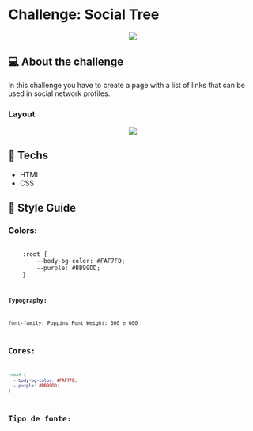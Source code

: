 # Challenge: Social Tree

<div align="center">
	<img src="../../repository-assets/challenges/social_tree/banner.png">
</div>

## :computer: About the challenge

In this challenge you have to create a page with a list of links that can be used in social network profiles.

### Layout

<div align="center">
	<img src="../../repository-assets/challenges/social_tree/layout.png">
</div>

## :rocket: Techs

- HTML
- CSS

## :art: Style Guide

### Colors:
<code>
	:root {
		--body-bg-color: #FAF7FD;
		--purple: #BB99DD;
	}
<code>

### Typography:

font-family: Poppins 
Font Weight: 300 e 600

## **Cores:**


```css
:root {
  --body-bg-color: #FAF7FD;
  --purple: #BB99DD;
}
```

## **Tipo de fonte:**